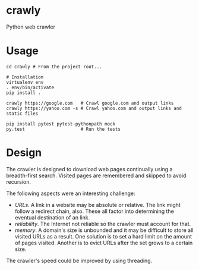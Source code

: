 # crawly
Python web crawler

# Usage
    cd crawly # From the project root...

    # Installation
    virtualenv env
    . env/bin/activate
    pip install .

    crawly https://google.com   # Crawl google.com and output links
    crawly https://yahoo.com -s # Crawl yahoo.com and output links and static files

    pip install pytest pytest-pythonpath mock
    py.test                     # Run the tests

# Design

The crawler is designed to download web pages continually using a breadth-first search. Visited pages are remembered and skipped to avoid recursion.

The following aspects were an interesting challenge:
* *URLs*. A link in a website may be absolute or relative. The link might follow a redirect chain, also. These all factor into determining the eventual destination of an <a> link.
* *reliability*. The Internet not reliable so the crawler must account for that.
* *memory*. A domain's size is unbounded and it may be difficult to store all visited URLs as a result. One solution is to set a hard limit on the amount of pages visited. Another is to evict URLs after the set grows to a certain size.

The crawler's speed could be improved by using threading.
